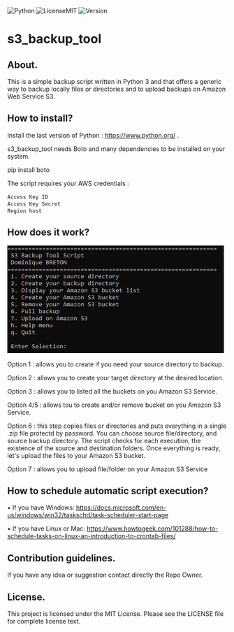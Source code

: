 ![Python](https://img.shields.io/badge/python-3.9.5-red) ![LicenseMIT](https://img.shields.io/badge/license-MIT-brightgreen) ![Version](https://img.shields.io/badge/version-1.0-orange) 

# s3_backup_tool


## About.

This is a simple backup script written in Python 3 and that offers a generic way to backup locally files or directories and to upload backups on Amazon Web Service S3.

## How to install?

Install the last version of Python : https://www.python.org/ .

s3_backup_tool needs Boto and many dependencies to be installed on your system.

pip install boto


The script requires your AWS credentials :

    Access Key ID 
    Access Key Secret
    Region host


## How does it work?

![Launcher](/image/Sans%20titre.png?raw=true)

Option 1 : allows you to create if you need your source directory to backup.

Option 2 : allows you to create your target directory at the desired location.

Option 3 : allows you to listed all the buckets on you Amazon S3 Service.

Option 4/5 : allows tou to create and/or remove bucket on you Amazon S3 Service.

Option 6 : this step copies files or directories and puts everything in a single .zip file protectd by password. You can choose source file/directory, and source                backup directory. The script checks for each execution, the existence of the source and destination folders.
           Once everything is ready, let's upload the files to your Amazon S3 bucket.
           
Option 7 : allows you to upload file/folder on your Amazon S3 Service


## How to schedule automatic script execution?

• If you have Windows: https://docs.microsoft.com/en-us/windows/win32/taskschd/task-scheduler-start-page

• If you have Linux or Mac: https://www.howtogeek.com/101288/how-to-schedule-tasks-on-linux-an-introduction-to-crontab-files/


## Contribution guidelines.

If you have any idea or suggestion contact directly the Repo Owner.

## License.

This project is licensed under the MIT License. Please see the LICENSE file for complete license text.

